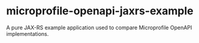 # microprofile-openapi-jaxrs-example
A pure JAX-RS example application used to compare Microprofile OpenAPI implementations.
